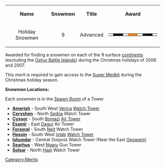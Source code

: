 <table>
<tbody>
<tr class="odd">
<td style="text-align: center;"><p><b>Name</b></p></td>
<td style="text-align: center;"><p><b>Snowmen</b></p></td>
<td style="text-align: center;"><p><b>Title</b></p></td>
<td style="text-align: center;"><p><b>Award</b></p></td>
</tr>
<tr class="even">
<td style="text-align: center;"><p>Holiday Snowmen</p></td>
<td style="text-align: center;"><p>9</p></td>
<td style="text-align: center;"><p>Advanced</p></td>
<td style="text-align: center;"><table class="bigmerit">
<tr>
<td bgcolor="#f7f7f7">
</td>
<td bgcolor="#100808">
</td>
<td bgcolor="#000000">
</td>
<td bgcolor="#ffffff">
</td>
<td bgcolor="#f78a21">
</td>
<td bgcolor="#f78a21">
</td>
<td bgcolor="#f7fbf7">
</td>
<td bgcolor="#181818">
</td>
<td bgcolor="#000000">
</td>
<td bgcolor="#f7f7f7">
</td>
</tr>
</table></td>
</tr>
</tbody>
</table>

Awarded for finding a snowmen on each of the 9 surface
[continents](continent.md "wikilink") (excluding the [Oshur Battle
Islands](Battle_Islands.md "wikilink")) during the Christmas holidays of
2006 and 2007.

This merit is required to gain access to the [Super
Medkit](Super_Medkit.md "wikilink") during the Christmas holiday season.

**Snowmen Locations:**

Each snowmen is in the [Spawn Room](Spawn_Room.md "wikilink") of a Tower.

- **[Amerish](Amerish.md "wikilink")** - South West
  [Verica](Verica.md "wikilink") [Watch Tower](Watch_tower.md "wikilink")
- **[Ceryshen](Ceryshen.md "wikilink")** - North
  [Sedna](Sedna.md "wikilink") Watch Tower
- **[Cyssor](Cyssor.md "wikilink")** - South [Bomazi](Bomazi.md "wikilink")
  [Air Tower](Air_tower.md "wikilink")
- **[Esamir](Esamir.md "wikilink")** - East [Dagur](Dagur.md "wikilink") Air
  Tower
- **[Forseral](Forseral.md "wikilink")** - South [Neit](Neit.md "wikilink")
  Watch Tower
- **[Hossin](Hossin.md "wikilink")** - South West
  [Ixtab](Ixtab.md "wikilink") [Watch Tower](Watch_tower.md "wikilink")
- **[Ishundar](Ishundar.md "wikilink")** - Central Outpost Watch Tower
  (Near the East [Geowarp](Geowarp.md "wikilink"))
- **[Searhus](Searhus.md "wikilink")** - West [Ngaru](Ngaru.md "wikilink")
  Gun Tower
- **[Solsar](Solsar.md "wikilink")** - North [Hapi](Hapi.md "wikilink")
  Watch Tower

[Category:Merits](Category:Merits.md "wikilink")
